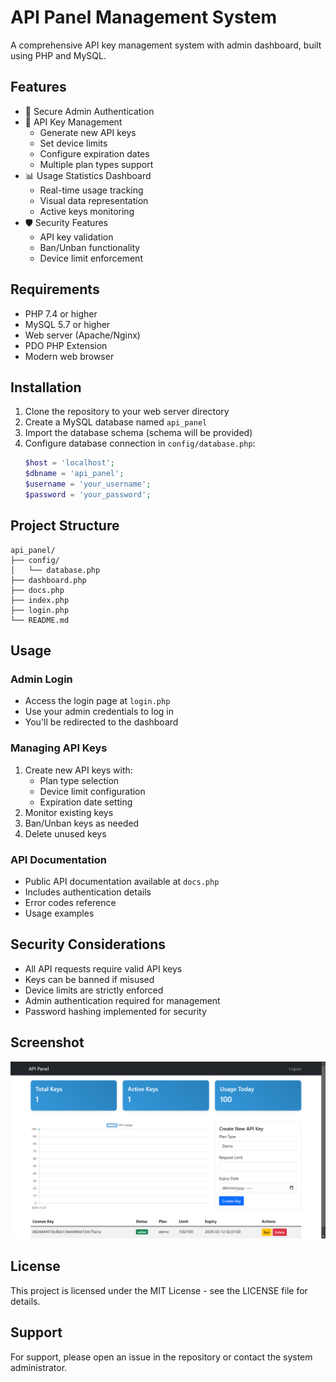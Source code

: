 # API Panel Management System

A comprehensive API key management system with admin dashboard, built using PHP and MySQL.

## Features

- 🔐 Secure Admin Authentication
- 🎯 API Key Management
  - Generate new API keys
  - Set device limits
  - Configure expiration dates
  - Multiple plan types support
- 📊 Usage Statistics Dashboard
  - Real-time usage tracking
  - Visual data representation
  - Active keys monitoring
- 🛡️ Security Features
  - API key validation
  - Ban/Unban functionality
  - Device limit enforcement

## Requirements

- PHP 7.4 or higher
- MySQL 5.7 or higher
- Web server (Apache/Nginx)
- PDO PHP Extension
- Modern web browser

## Installation

1. Clone the repository to your web server directory
2. Create a MySQL database named `api_panel`
3. Import the database schema (schema will be provided)
4. Configure database connection in `config/database.php`:
   ```php
   $host = 'localhost';
   $dbname = 'api_panel';
   $username = 'your_username';
   $password = 'your_password';
   ```

## Project Structure

```
api_panel/
├── config/
│   └── database.php
├── dashboard.php
├── docs.php
├── index.php
├── login.php
└── README.md
```

## Usage

### Admin Login
- Access the login page at `login.php`
- Use your admin credentials to log in
- You'll be redirected to the dashboard

### Managing API Keys
1. Create new API keys with:
   - Plan type selection
   - Device limit configuration
   - Expiration date setting
2. Monitor existing keys
3. Ban/Unban keys as needed
4. Delete unused keys

### API Documentation
- Public API documentation available at `docs.php`
- Includes authentication details
- Error codes reference
- Usage examples

## Security Considerations

- All API requests require valid API keys
- Keys can be banned if misused
- Device limits are strictly enforced
- Admin authentication required for management
- Password hashing implemented for security

## Screenshot
<img src="https://raw.githubusercontent.com/luvbib/php-apikey-management/refs/heads/main/api.png">

## License

This project is licensed under the MIT License - see the LICENSE file for details.

## Support

For support, please open an issue in the repository or contact the system administrator.
